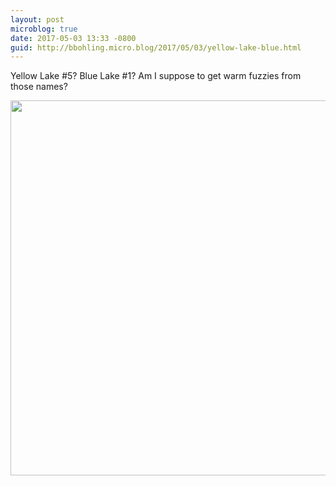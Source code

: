 ```yaml
---
layout: post
microblog: true
date: 2017-05-03 13:33 -0800
guid: http://bbohling.micro.blog/2017/05/03/yellow-lake-blue.html
---
```

Yellow Lake #5? Blue Lake #1? Am I suppose to get warm fuzzies from those names?

<img src="http://bbohling.micro.blog/uploads/2017/6634750fd3.jpg" width="600" height="600" style="height: auto" />
